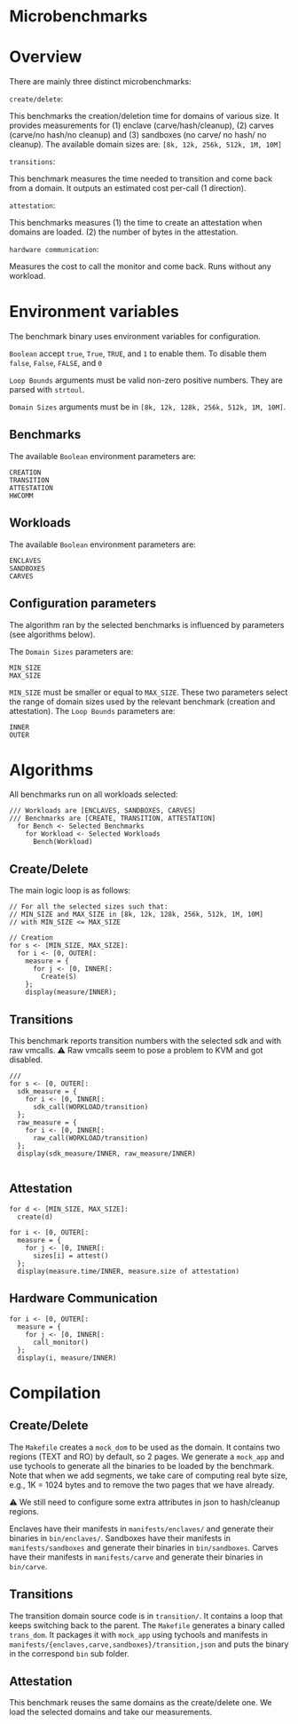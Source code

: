 # Microbenchmarks

# Overview

There are mainly three distinct microbenchmarks:

`create/delete`:

This benchmarks the creation/deletion time for domains of various size.
It provides measurements for (1) enclave (carve/hash/cleanup), (2) carves (carve/no hash/no cleanup)
and (3) sandboxes (no carve/ no hash/ no cleanup).
The available domain sizes are: `[8k, 12k, 256k, 512k, 1M, 10M]`

`transitions`:

This benchmark measures the time needed to transition and come back from a domain.
It outputs an estimated cost per-call (1 direction).

`attestation`:

This benchmarks measures
(1) the time to create an attestation when domains are loaded.
(2) the number of bytes in the attestation.

`hardware communication`:

Measures the cost to call the monitor and come back.
Runs without any workload.

# Environment variables

The benchmark binary uses environment variables for configuration.

`Boolean` accept `true`, `True`, `TRUE`, and `1` to enable them.
To disable them `false`, `False`, `FALSE`, and `0`

`Loop Bounds` arguments must be valid non-zero positive numbers.
They are parsed with `strtoul`.

`Domain Sizes` arguments must be in `[8k, 12k, 128k, 256k, 512k, 1M, 10M]`.


## Benchmarks 

The available `Boolean` environment parameters are:

```
CREATION
TRANSITION
ATTESTATION
HWCOMM
```

## Workloads 

The available `Boolean` environment parameters are:

```
ENCLAVES
SANDBOXES
CARVES
```

## Configuration parameters

The algorithm ran by the selected benchmarks is influenced by parameters (see algorithms below).

The `Domain Sizes` parameters are:

```
MIN_SIZE
MAX_SIZE
```
`MIN_SIZE` must be smaller or equal to `MAX_SIZE`.
These two parameters select the range of domain sizes used by the relevant benchmark (creation and attestation).
The `Loop Bounds` parameters are:

```
INNER
OUTER
```

# Algorithms

All benchmarks run on all workloads selected:

```
/// Workloads are [ENCLAVES, SANDBOXES, CARVES]
/// Benchmarks are [CREATE, TRANSITION, ATTESTATION]
  for Bench <- Selected Benchmarks
    for Workload <- Selected Workloads
      Bench(Workload)
```

## Create/Delete

The main logic loop is as follows:

```
// For all the selected sizes such that:
// MIN_SIZE and MAX_SIZE in [8k, 12k, 128k, 256k, 512k, 1M, 10M]
// with MIN_SIZE <= MAX_SIZE

// Creation
for s <- [MIN_SIZE, MAX_SIZE]:
  for i <- [0, OUTER[:
    measure = {
      for j <- [0, INNER[:
        Create(S)
    };
    display(measure/INNER);

```


## Transitions

This benchmark reports transition numbers with the selected sdk and with raw vmcalls.
:warning: Raw vmcalls seem to pose a problem to KVM and got disabled.

```
/// 
for s <- [0, OUTER[:
  sdk_measure = {
    for i <- [0, INNER[:
      sdk_call(WORKLOAD/transition)
  };
  raw_measure = {
    for i <- [0, INNER[:
      raw_call(WORKLOAD/transition)
  };
  display(sdk_measure/INNER, raw_measure/INNER)
  
```

## Attestation


```
for d <- [MIN_SIZE, MAX_SIZE]:
  create(d)

for i <- [0, OUTER[:
  measure = {
    for j <- [0, INNER[:
      sizes[i] = attest()
  };
  display(measure.time/INNER, measure.size of attestation)
```


## Hardware Communication

```
for i <- [0, OUTER[:
  measure = {
    for j <- [0, INNER[:
      call_monitor()
  };
  display(i, measure/INNER)
```

# Compilation

## Create/Delete

The `Makefile` creates a `mock_dom` to be used as the domain.
It contains two regions (TEXT and RO) by default, so 2 pages.
We generate a `mock_app` and use tychools to generate all the binaries to be loaded by the benchmark.
Note that when we add segments, we take care of computing real byte size, e.g., 1K = 1024 bytes and to remove the two pages that we have already.

:warning: We still need to configure some extra attributes in json to hash/cleanup regions.

Enclaves have their manifests in `manifests/enclaves/` and generate their binaries in `bin/enclaves/`.
Sandboxes have their manifests in `manifests/sandboxes` and generate their binaries in `bin/sandboxes`.
Carves have their manifests in `manifests/carve` and generate their binaries in `bin/carve`.

## Transitions

The transition domain source code is in `transition/`.
It contains a loop that keeps switching back to the parent.
The `Makefile` generates a binary called `trans_dom`.
It packages it with `mock_app` using tychools and manifests in `manifests/{enclaves,carve,sandboxes}/transition,json` and puts the binary in the correspond `bin` sub folder.

## Attestation

This benchmark reuses the same domains as the create/delete one.
We load the selected domains and take our measurements.
